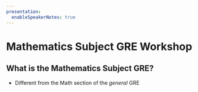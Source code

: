 ```yaml
---
presentation:
  enableSpeakerNotes: true
---
```


<!-- slide -->

# Mathematics Subject GRE Workshop


<!-- slide -->

## What is the Mathematics Subject GRE?
- Different from the Math section of the *general* GRE
